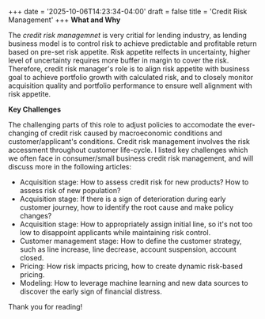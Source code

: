 +++
date = '2025-10-06T14:23:34-04:00'
draft = false
title = 'Credit Risk Management'
+++
**What and Why**

The *credit risk managemnet* is very critial for lending industry, as lending business model is to control risk to achieve predictable and profitable return based on pre-set risk appetite. Risk appetite relfects in uncertainty, higher level of uncertainty requires more buffer in margin to cover the risk. Therefore, credit risk manager's role is to align risk appetite with business goal to achieve portfolio growth with calculated risk, and to closely monitor acquisition quality and portfolio performance to ensure well alignment with risk appetite.

**Key Challenges**

The challenging parts of this role to adjust policies to accomodate the ever-changing of credit risk caused by macroeconomic conditions and customer/applicant's conditions. Credit risk management involves the risk accessment throughout customer life-cycle. I listed key challenges which we often face in consumer/small business credit risk management, and will discuss more in the following articles:

- Acquisition stage: How to assess credit risk for new products? How to assess risk of new population?
- Acquisition stage: If there is a sign of deterioration during early customer journey, how to identify the root cause and make policy changes?
- Acquisition stage: How to appropriately assign initial line, so it's not too low to disappoint applicants while maintaining risk control.
- Customer management stage: How to define the customer strategy, such as line increase, line decrease, account suspension, account closed.
- Pricing: How risk impacts pricing, how to create dynamic risk-based pricing. 
- Modeling: How to leverage machine learning and new data sources to discover the early sign of financial distress. 

Thank you for reading!



